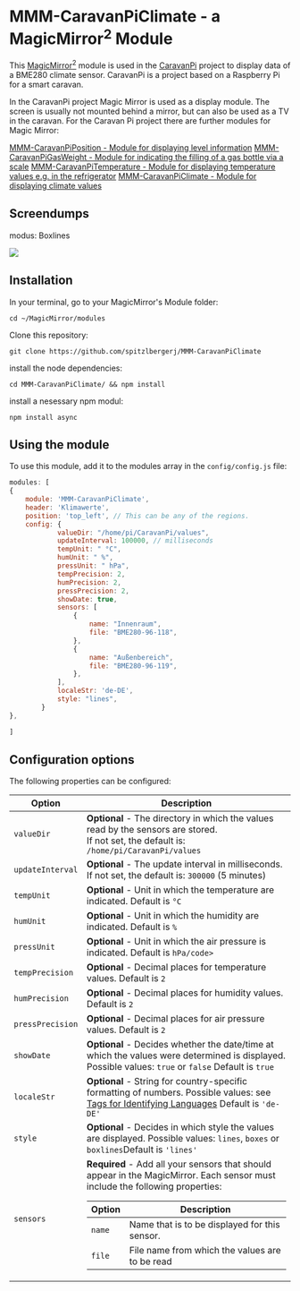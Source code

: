 # MMM-CaravanPiClimate - a MagicMirror<sup>2</sup> Module

This [MagicMirror<sup>2</sup>](https://github.com/MichMich/MagicMirror/) module is used in the [CaravanPi](https://github.com/spitzlbergerj/CaravanPi) project to display data of a BME280 climate sensor. CaravanPi is a project based on a Raspberry Pi for a smart caravan.

In the CaravanPi project Magic Mirror is used as a display module. The screen is usually not mounted behind a mirror, but can also be used as a TV in the caravan. For the Caravan Pi project there are further modules for Magic Mirror:

[MMM-CaravanPiPosition - Module for displaying level information](https://github.com/spitzlbergerj/MMM-CaravanPiPosition)
[MMM-CaravanPiGasWeight - Module for indicating the filling of a gas bottle via a scale](https://github.com/spitzlbergerj/MMM-CaravanPiGasWeight)
[MMM-CaravanPiTemperature - Module for displaying temperature values e.g. in the refrigerator](https://github.com/spitzlbergerj/MMM-CaravanPiTemperature)
[MMM-CaravanPiClimate - Module for displaying climate values](https://github.com/spitzlbergerj/MMM-CaravanPiClimate)

## Screendumps
modus: Boxlines

<img src="https://raw.githubusercontent.com/spitzlbergerj/MMM-CaravanPiClimate/master/img/MMM-CaravanPiClimate-Screendump-Boxlines.jpg">

## Installation
In your terminal, go to your MagicMirror's Module folder:
````
cd ~/MagicMirror/modules
````

Clone this repository:
````
git clone https://github.com/spitzlbergerj/MMM-CaravanPiClimate
````

install the node dependencies:
````
cd MMM-CaravanPiClimate/ && npm install
````

install a nesessary npm modul:
```
npm install async
```

## Using the module

To use this module, add it to the modules array in the `config/config.js` file:
````javascript
modules: [
{
	module: 'MMM-CaravanPiClimate',
	header: 'Klimawerte',
	position: 'top_left', // This can be any of the regions.
	config: {
        	valueDir: "/home/pi/CaravanPi/values",
        	updateInterval: 100000, // milliseconds
        	tempUnit: " °C",
        	humUnit: " %",
        	pressUnit: " hPa",
        	tempPrecision: 2,
        	humPrecision: 2,
        	pressPrecision: 2,
        	showDate: true,
        	sensors: [
            	{
                	name: "Innenraum",
                	file: "BME280-96-118",
            	},
            	{
                	name: "Außenbereich",
                	file: "BME280-96-119",
            	},
        	],
        	localeStr: 'de-DE',
        	style: "lines",
    	}
},

]
````

## Configuration options

The following properties can be configured:

<table width="100%">
	<thead>
		<tr>
			<th>Option</th>
			<th width="100%">Description</th>
		</tr>
	</thead>
	<tbody>
		<tr>
			<td><code>valueDir</code></td>
			<td><b>Optional</b></code> - The directory in which the values read by the sensors are stored.
				<br/>If not set, the default is: <code>/home/pi/CaravanPi/values</code></td>
		</tr>
		<tr>
			<td><code>updateInterval</code></td>
			<td><b>Optional</b></code> - The update interval in milliseconds.<br/>
				If not set, the default is: <code>300000</code> (5 minutes)</td>
		</tr>
		<tr>
			<td><code>tempUnit</code></td>
			<td><b>Optional</b></code> - Unit in which the temperature are indicated. Default is <code>°C</code></td>
		</tr>
        <tr>
			<td><code>humUnit</code></td>
			<td><b>Optional</b></code> - Unit in which the humidity are indicated. Default is <code>%</code></td>
		</tr>
        		<tr>
			<td><code>pressUnit</code></td>
			<td><b>Optional</b></code> - Unit in which the air pressure is indicated. Default is <code>hPa/code></td>
		</tr>
        		<tr>
			<td><code>tempPrecision</code></td>
			<td><b>Optional</b></code> - Decimal places for temperature values. Default is <code>2</code></td>
		</tr>
        		<tr>
			<td><code>humPrecision</code></td>
			<td><b>Optional</b></code> - Decimal places for humidity values. Default is <code>2</code></td>
		</tr>
        		<tr>
			<td><code>pressPrecision</code></td>
			<td><b>Optional</b></code> - Decimal places for air pressure values. Default is <code>2</code></td>
		</tr>
        		<tr>
			<td><code>showDate</code></td>
			<td><b>Optional</b></code> - Decides whether the date/time at which the values were determined is displayed. Possible values: <code>true</code> or <code>false</code> Default is <code>true</code></td>
		</tr>
		<tr>
			<td><code>localeStr</code></td>
			<td><b>Optional</b></code> - String for country-specific formatting of numbers. Possible values: see <a href="https://tools.ietf.org/html/rfc5646">Tags for Identifying Languages</a> Default is <code>'de-DE'</code></td>
		</tr>
		<tr>
			<td><code>style</code></td>
			<td><b>Optional</b></code> - Decides in which style the values are displayed. Possible values: <code>lines</code>, <code>boxes</code> or <code>boxlines</code>Default is <code>'lines'</code></td>
		</tr>
		<tr>
			<td><code>sensors</code></td>
			<td><b>Required</b> - Add all your sensors that should appear in the MagicMirror. Each sensor must include the following properties:
				<table width="100%">
					<thead>
						<tr>
							<th>Option</th>
							<th width="100%">Description</th>
						</tr>
					</thead>
					<tbody>
						<tr>
							<td><code>name</code></td>
							<td>Name that is to be displayed for this sensor.</td>
						</tr>
						<tr>
							<td><code>file</code></td>
							<td>File name from which the values are to be read</td>
						</tr>
						</tbody>
				</table>
			</td>
		</tr>
	</tbody>
</table>
